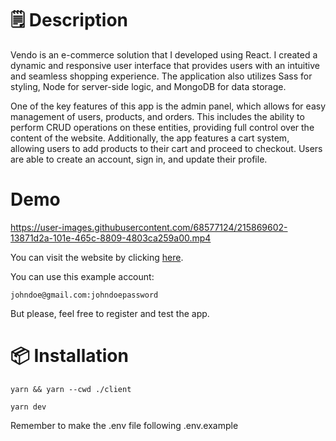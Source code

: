 # 🗒️ Description

Vendo is an e-commerce solution that I developed using React. I created a dynamic and responsive user interface that provides users with an intuitive and seamless shopping experience. The application also utilizes Sass for styling, Node for server-side logic, and MongoDB for data storage.

One of the key features of this app is the admin panel, which allows for easy management of users, products, and orders. This includes the ability to perform CRUD operations on these entities, providing full control over the content of the website. Additionally, the app features a cart system, allowing users to add products to their cart and proceed to checkout. Users are able to create an account, sign in, and update their profile.

# Demo

https://user-images.githubusercontent.com/68577124/215869602-13871d2a-101e-465c-8809-4803ca259a00.mp4

You can visit the website by clicking [here](https://personal-budget.facundoveliz.monster).

You can use this example account:

    johndoe@gmail.com:johndoepassword

But please, feel free to register and test the app.

# 📦 Installation

    yarn && yarn --cwd ./client

    yarn dev

Remember to make the .env file following .env.example
